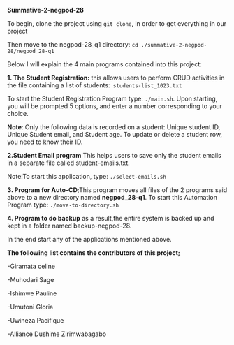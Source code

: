 **Summative-2-negpod-28**

To begin, clone the project using ```git clone```, in order to get everything in our project

Then move to the negpod-28_q1 directory: ```cd ./summative-2-negpod-28/negpod_28-q1```

Below I will explain the 4 main programs contained into this project: 


**1. The Student Registration:** this allows users to perform CRUD activities in the file containing a list of students:``` students-list_1023.txt```

To start the Student Registration Program type: ```./main.sh```. Upon starting, you will be prompted 5 options, and enter a number corresponding to your choice.

**Note**: Only the following data is recorded on a student: Unique student ID, Unique Student email, and Student age. To update or delete a student row, you need to know their ID.

**2.Student Email program** This helps users to save only the student emails in a separate file called student-emails.txt.

Note:To start this application, type: ```./select-emails.sh```

**3. Program for Auto-CD**;This program moves all files of the 2 programs said above to a new directory named **negpod_28-q1**. To start this Automation Program type: ```./move-to-directory.sh```

**4. Program to do backup** as a result,the entire system is backed up and kept in a folder named backup-negpod-28.



In the end start any of the applications mentioned above.

**The following list contains the contributors of this project;**

-Giramata celine

-Muhodari Sage

-Ishimwe Pauline

-Umutoni Gloria

-Uwineza Pacifique

-Alliance Dushime Zirimwabagabo
